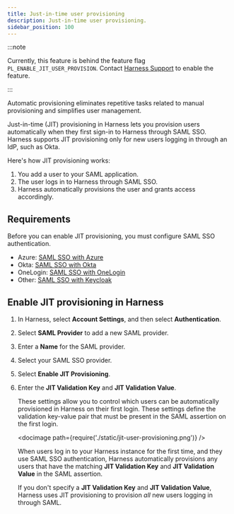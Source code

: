 ```yaml
---
title: Just-in-time user provisioning
description: Just-in-time user provisioning.
sidebar_position: 100
---
```


:::note

Currently, this feature is behind the feature flag `PL_ENABLE_JIT_USER_PROVISION`. Contact [Harness Support](mailto:support@harness.io) to enable the feature.

:::

Automatic provisioning eliminates repetitive tasks related to manual provisioning and simplifies user management.

Just-in-time (JIT) provisioning in Harness lets you provision users automatically when they first sign-in to Harness through SAML SSO. Harness supports JIT provisioning only for new users logging in through an IdP, such as Okta.

Here's how JIT provisioning works:

1. You add a user to your SAML application.
2. The user logs in to Harness through SAML SSO.
3. Harness automatically provisions the user and grants access accordingly.

## Requirements

Before you can enable JIT provisioning, you must configure SAML SSO authentication.

* Azure: [SAML SSO with Azure](/docs/platform/Authentication/single-sign-on-saml#saml-sso-with-azure)
* Okta: [SAML SSO with Okta](/docs/platform/Authentication/single-sign-on-saml#saml-sso-with-okta)
* OneLogin: [SAML SSO with OneLogin](/docs/platform/Authentication/single-sign-on-saml#saml-sso-with-onelogin)
* Other: [SAML SSO with Keycloak](/docs/platform/Authentication/single-sign-on-saml#saml-sso-with-keycloak)

## Enable JIT provisioning in Harness

1. In Harness, select **Account Settings**, and then select **Authentication**.
2. Select **SAML Provider** to add a new SAML provider.
3. Enter a **Name** for the SAML provider.
4. Select your SAML SSO provider.
5. Select **Enable JIT Provisioning**.
6. Enter the **JIT Validation Key** and **JIT Validation Value**.

   These settings allow you to control which users can be automatically provisioned in Harness on their first login. These settings define the validation key-value pair that must be present in the SAML assertion on the first login.

   <!-- ![](./static/jit-user-provisioning.png) -->

   <docimage path={require('./static/jit-user-provisioning.png')} />

   When users log in to your Harness instance for the first time, and they use SAML SSO authentication, Harness automatically provisions any users that have the matching **JIT Validation Key** and **JIT Validation Value** in the SAML assertion.

   If you don't specify a **JIT Validation Key** and **JIT Validation Value**, Harness uses JIT provisioning to provision *all* new users logging in through SAML.

